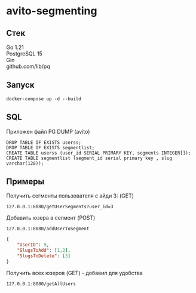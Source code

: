 # avito-segmenting
## Стек
Go 1.21 \
PostgreSQL 15 \
Gin \
github.com/lib/pq 

## Запуск
```
docker-compose up -d --build
```
## SQL
Приложен файл PG DUMP (avito)
```
DROP TABLE IF EXISTS userss;
DROP TABLE IF EXISTS segmentlist;
CREATE TABLE userss (user_id SERIAL PRIMARY KEY, segments INTEGER[]);
CREATE TABLE segmentlist (segment_id serial primary key , slug varchar(128));
```
## Примеры
Получить сегменты пользователя с айди 3: (GET)
```
127.0.0.1:8080/getUserSegments?user_id=3
```

Добавить юзера в сегмент (POST)
```
127.0.0.1:8080/addUserToSegment
```
```json
{
    "UserID": 9,
    "SlugsToAdd": [1,2],
    "SlugsToDelete": [3]
}
```

Получить всех юзеров (GET) - добавил для удобства
```
127.0.0.1:8080/getAllUsers
```
